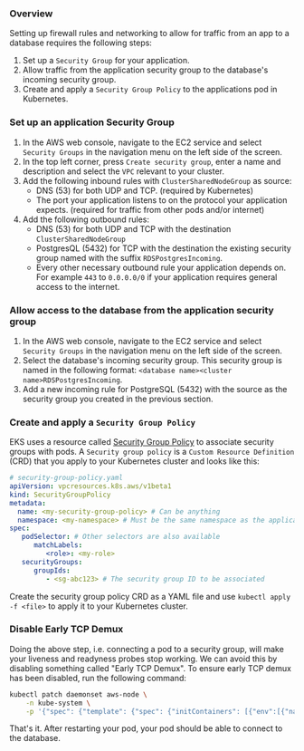 ### Overview

Setting up firewall rules and networking to allow for traffic from an app to a database requires the following steps:

1. Set up a `Security Group` for your application.
2. Allow traffic from the application security group to the database's incoming security group.
3. Create and apply a `Security Group Policy` to the applications pod in Kubernetes.

### Set up an application Security Group

1. In the AWS web console, navigate to the EC2 service and select `Security Groups` in the navigation menu on the left
   side of the screen.
2. In the top left corner, press `Create security group`, enter a name and description and select the `VPC` relevant to
   your cluster.
3. Add the following inbound rules with `ClusterSharedNodeGroup` as source:
    * DNS (53) for both UDP and TCP. (required by Kubernetes)
    * The port your application listens to on the protocol your application expects. (required for traffic from other
      pods and/or internet)
4. Add the following outbound rules:
    * DNS (53) for both UDP and TCP with the destination `ClusterSharedNodeGroup`
    * PostgresQL (5432) for TCP with the destination the existing security group named with the suffix
      `RDSPostgresIncoming`.
    * Every other necessary outbound rule your application depends on. For example `443` to `0.0.0.0/0` if your
      application requires general access to the internet.

### Allow access to the database from the application security group

1. In the AWS web console, navigate to the EC2 service and select `Security Groups` in the navigation menu on the left
   side of the screen.
2. Select the database's incoming security group. This security group is named in the following format:
   `<database name><cluster name>RDSPostgresIncoming`.
3. Add a new incoming rule for PostgreSQL (5432) with the source as the security group you created in the previous
   section.

### Create and apply a `Security Group Policy`

EKS uses a resource
called [Security Group Policy](https://docs.aws.amazon.com/eks/latest/userguide/security-groups-for-pods.html)
to associate security groups with pods. A `Security group policy` is a `Custom Resource Definition` (CRD) that you apply
to your Kubernetes cluster and looks like this:

```yaml
# security-group-policy.yaml
apiVersion: vpcresources.k8s.aws/v1beta1
kind: SecurityGroupPolicy
metadata:
  name: <my-security-group-policy> # Can be anything
  namespace: <my-namespace> # Must be the same namespace as the application
spec:
   podSelector: # Other selectors are also available
      matchLabels:
         <role>: <my-role>
   securityGroups:
      groupIds:
         - <sg-abc123> # The security group ID to be associated
```

Create the security group policy CRD as a YAML file and use `kubectl apply -f <file>` to apply it to your Kubernetes
cluster.

### Disable Early TCP Demux

Doing the above step, i.e. connecting a pod to a security group, will make your liveness and readyness probes stop
working. We can avoid this by disabling something called "Early TCP Demux". To ensure early TCP demux has been disabled,
run the following command:

```bash
kubectl patch daemonset aws-node \
    -n kube-system \
    -p '{"spec": {"template": {"spec": {"initContainers": [{"env":[{"name":"DISABLE_TCP_EARLY_DEMUX","value":"true"}],"name":"aws-vpc-cni-init"}]}}}}'
```

That's it. After restarting your pod, your pod should be able to connect to the database.

